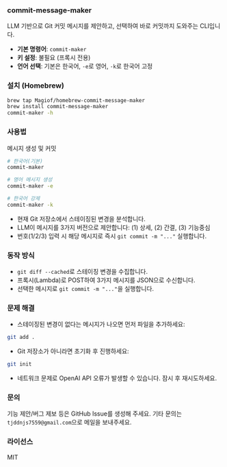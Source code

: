 ### commit-message-maker

LLM 기반으로 Git 커밋 메시지를 제안하고, 선택하여 바로 커밋까지 도와주는 CLI입니다.

- **기본 명령어**: `commit-maker`
- **키 설정**: 불필요 (프록시 전용)
- **언어 선택**: 기본은 한국어, `-e`로 영어, `-k`로 한국어 고정

### 설치 (Homebrew)

```bash
brew tap Magiof/homebrew-commit-message-maker
brew install commit-message-maker
commit-maker -h
```

<!-- 개발 중에는 로컬 실행으로 테스트할 수 있습니다.

```bash
chmod +x bin/commit-maker
./bin/commit-maker -h
``` -->

### 사용법

메시지 생성 및 커밋

```bash
# 한국어(기본)
commit-maker

# 영어 메시지 생성
commit-maker -e

# 한국어 강제
commit-maker -k
```

- 현재 Git 저장소에서 스테이징된 변경을 분석합니다.
- LLM이 메시지를 3가지 버전으로 제안합니다: (1) 상세, (2) 간결, (3) 기능중심
- 번호(1/2/3) 입력 시 해당 메시지로 즉시 `git commit -m "..."` 실행합니다.


### 동작 방식

- `git diff --cached`로 스테이징 변경을 수집합니다.
- 프록시(Lambda)로 POST하여 3가지 메시지를 JSON으로 수신합니다.
- 선택한 메시지로 `git commit -m "..."`을 실행합니다.



### 문제 해결

- 스테이징된 변경이 없다는 메시지가 나오면 먼저 파일을 추가하세요:

```bash
git add .
```

- Git 저장소가 아니라면 초기화 후 진행하세요:

```bash
git init
```

- 네트워크 문제로 OpenAI API 오류가 발생할 수 있습니다. 잠시 후 재시도하세요.


### 문의

기능 제안/버그 제보 등은 GitHub Issue를 생성해 주세요. 기타 문의는 `tjddnjs7559@gmail.com`으로 메일을 보내주세요.

### 라이선스

MIT


